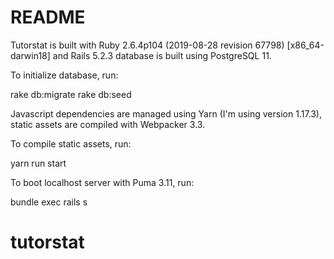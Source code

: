 # README

Tutorstat is built with Ruby 2.6.4p104 (2019-08-28 revision 67798) [x86_64-darwin18] and Rails 5.2.3 database is built using PostgreSQL 11.

To initialize database, run:

rake db:migrate
rake db:seed

Javascript dependencies are managed using Yarn (I'm using version 1.17.3), static assets are compiled with Webpacker 3.3.

To compile static assets, run:

yarn run start

To boot localhost server with Puma 3.11, run:

bundle exec rails s

# tutorstat
